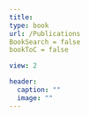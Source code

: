 ```yaml
---
title: 
type: book
url: /Publications
BookSearch = false
bookToC = false

view: 2

header:
  caption: ""
  image: ""
---
```



